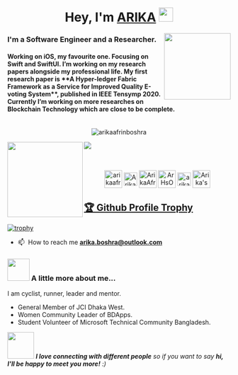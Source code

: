 <h1 align="center">Hey, I'm <a href="https://www.linkedin.com/in/arikaafrinboshra/" target="_blank">ARIKA</a> <img
src="https://github.com/blackcater/blackcater/raw/master/images/Hi.gif" height="32" /></h1>

<img align='right' src="https://media.giphy.com/media/ieyl9zmCjO4b4t6qoY/giphy.gif" width="150">
<h3>I'm a Software Engineer and a Researcher.<br></h3>
<h4>
Working on iOS, my favourite one. Focusing on Swift and SwiftUI. I’m working on my research papers alongside my professional life. My first research paper is **A Hyper-ledger Fabric Framework as a Service for Improved Quality E-voting System**, published in IEEE Tensymp 2020. Currently I’m working on more researches on Blockchain Technology which are close to be complete. 
<br>
<br>
</h4>

<p align="center"> <img src="https://komarev.com/ghpvc/?username=arikaafrinboshra" alt="arikaafrinboshra" /> </p>

<div>
  <img height="170" align="left" src="https://github-readme-stats.vercel.app/api?username=arikaafrinboshra&count_private=true&include_all_commits=true&theme=highcontrast&bg_color=0,000000,130F40" />
  <img src="https://github-readme-stats.vercel.app/api/top-langs/?username=arikaafrinboshra&layout=compact&theme=highcontrast&bg_color=0,000000,130F40&margin-w=200" />
</div>
<br>
<br>
<p align="center">
  <a href="https://www.linkedin.com/in/arikaafrinboshra/" target="blank"><img align="center" src="https://img.icons8.com/color/48/000000/linkedin-circled.png" alt="arikaafrinboshra" height="40" width="40" /></a>
<a href="https://www.researchgate.net/profile/Arika-Boshra" target="blank"><img align="center" src="https://www.researchgate.net/apple-touch-icon-180x180.png" alt="Arika-Boshra" height="30" width="30" /></a>
<a href="https://twitter.com/ArikaAfrin" target="blank"><img align="center" src="https://img.icons8.com/nolan/64/twitter.png" alt="ArikaAfrin" height="40" width="40" /></a>
<a href="https://whttps://www.facebook.com/ArHsOb/" target="blank"><img align="center" src="https://img.icons8.com/fluent/48/000000/facebook-new.png" alt="ArHsOb" height="40" width="40" /></a>
<a href="https://www.instagram.com/arikaafrinboshra/" target="blank"><img align="center" src="https://raw.githubusercontent.com/Raymo111/Raymo111/master/socials/instagram.svg" alt="arikaafrinboshra" height="30" width="30" /></a>
<a href="https://discord.gg/ARIKA#0025" target="blank"><img align="center" src="https://img.icons8.com/color/96/000000/discord-logo.png" alt="Arika's Discord" height="40" width="40"/>
</a>
</p>

<a href="https://github.com/arikaafrinboshra/github-profile-trophy"><h2>🏆 Github Profile Trophy</h2></a>
[![trophy](https://github-profile-trophy.vercel.app/?username=arikaafrinboshra&theme=juicyfresh&no-frame=true&no-bg=true&margin-w=100)](https://github.com/ryo-ma/github-profile-trophy)

- 📫 󠀠󠀠 How to reach me **arika.boshra@outlook.com**

### <img src="https://media.giphy.com/media/VgCDAzcKvsR6OM0uWg/giphy.gif" width="50"> A little more about me...  
I am cyclist, runner, leader and mentor.

- General Member of JCI Dhaka West.
- Women Community Leader of BDApps.
- Student Volunteer of Microsoft Technical Community Bangladesh.


<img src="https://media.giphy.com/media/LnQjpWaON8nhr21vNW/giphy.gif" width="60"> <em><b>I love connecting with different people</b> so if you want to say <b>hi, I'll be happy to meet you more!</b> :)</em>

<!--
-->
